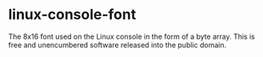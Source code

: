 # linux-console-font

The 8x16 font used on the Linux console in the form of a byte array. This is free and unencumbered software released into the public domain.
